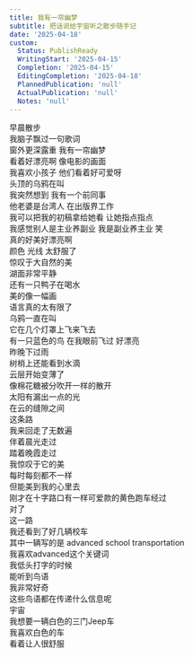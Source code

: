 ```yaml
---
title: 我有一帘幽梦
subtitle: 把话说给宇宙听之散步随手记
date: '2025-04-18'
custom:
  Status: PublishReady
  WritingStart: '2025-04-15'
  Completion: '2025-04-15'
  EditingCompletion: '2025-04-18'
  PlannedPublication: 'null'
  ActualPublication: 'null'
  Notes: 'null'
---    
```

早晨散步  
我脑子飘过一句歌词  
窗外更深露重 我有一帘幽梦    
看着好漂亮啊 像电影的画面    
我喜欢小孩子 他们看着好可爱呀  
    头顶的乌鸦在叫    
我突然想到 我有一个前同事  
    他老婆是台湾人 在出版界工作  
   我可以把我的初稿拿给她看 让她指点指点    
我感觉别人是主业养副业 我是副业养主业 笑    
真的好美好漂亮啊  
    颜色 光线 太舒服了    
惊叹于大自然的美    
湖面非常平静  
    还有一只鸭子在喝水    
美的像一幅画  
    语言真的太有限了    
乌鸦一直在叫  
    它在几个灯罩上飞来飞去    
有一只蓝色的鸟 在我眼前飞过 好漂亮    
昨晚下过雨  
树梢上还能看到水滴    
云层开始变薄了  
像棉花糖被分吹开一样的散开    
太阳有漏出一点的光  
在云的缝隙之间    
这条路  
我来回走了无数遍  
伴着晨光走过  
踏着晚霞走过    
我惊叹于它的美    
每时每刻都不一样  
但能美到我的心里去    
刚才在十字路口有一样可爱款的黄色跑车经过  
对了  
这一路  
我还看到了好几辆校车  
其中一辆写的是 advanced school transportation  
我喜欢advanced这个关键词    
我低头打字的时候  
能听到鸟语    
我非常好奇  
这些鸟语都在传递什么信息呢    
宇宙  
我想要一辆白色的三门Jeep车  
我喜欢白色的车  
看着让人很舒服    

